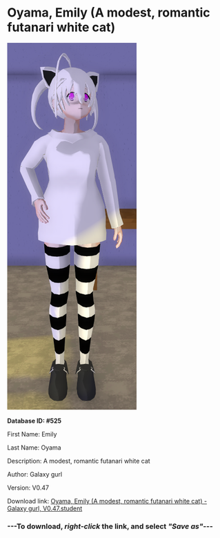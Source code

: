 # Oyama, Emily (A modest, romantic futanari white cat)

<img src="https://raw.githubusercontent.com/Arbiter1223/Daigaku-Gurashi-Custom-Students/master/Students/Files/Oyama%2C%20Emily%20(A%20modest%2C%20romantic%20futanari%20white%20cat).png" title="Oyama, Emily (A modest, romantic futanari white cat) - Galaxy gurl, V0.47">

**Database ID: #525**

First Name: Emily

Last Name: Oyama

Description: A modest, romantic futanari white cat

Author: Galaxy gurl

Version: V0.47

Download link: <a href="https://raw.githubusercontent.com/Arbiter1223/Daigaku-Gurashi-Custom-Students/master/Students/Files/Oyama%2C%20Emily%20(A%20modest%2C%20romantic%20futanari%20white%20cat)%20-%20Galaxy%20gurl%2C%20V0.47.student">Oyama, Emily (A modest, romantic futanari white cat) - Galaxy gurl, V0.47.student</a>

### ---**To download, _right-click_ the link, and select _"Save as"_**---
